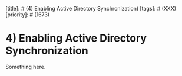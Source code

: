 [title]: # (4) Enabling Active Directory Synchronization)
[tags]: # (XXX)
[priority]: # (1673)
# 4) Enabling Active Directory Synchronization
Something here.
